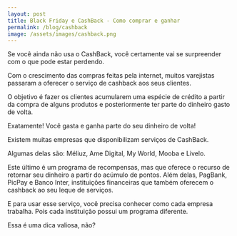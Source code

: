 ```yaml
---
layout: post
title: Black Friday e CashBack - Como comprar e ganhar
permalink: /blog/cashback
image: /assets/images/cashback.png
---
```


Se você ainda não usa o CashBack, você certamente vai se surpreender com o que pode estar perdendo.

Com o crescimento das compras feitas pela internet, muitos varejistas passaram a oferecer o serviço de cashback aos seus clientes.

O objetivo é fazer os clientes acumularem uma espécie de crédito a partir da compra de alguns produtos e posteriormente ter parte do dinheiro gasto de volta.

Exatamente! Você gasta e ganha parte do seu dinheiro de volta!

Existem muitas empresas que disponibilizam serviços de CashBack.

Algumas delas são: Méliuz, Ame Digital, My World, Mooba e Livelo.

Este último é um programa de recompensas, mas que oferece o recurso de retornar seu dinheiro a partir do acúmulo de pontos. Além delas, PagBank, PicPay e Banco Inter, instituições financeiras que também oferecem o cashback ao seu leque de serviços.

E para usar esse serviço, você precisa conhecer como cada empresa trabalha. Pois cada instituição possui um programa diferente.

Essa é uma dica valiosa, não?
